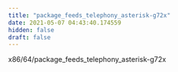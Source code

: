 ```yaml
---
title: "package_feeds_telephony_asterisk-g72x"
date: 2021-05-07 04:43:40.174559
hidden: false
draft: false
---
```


x86/64/package_feeds_telephony_asterisk-g72x

